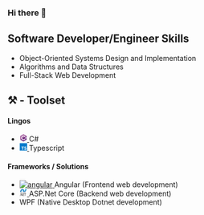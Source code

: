 ### Hi there 👋

## Software Developer/Engineer Skills
  * Object-Oriented Systems Design and Implementation
  * Algorithms and Data Structures
  * Full-Stack Web Development


## ⚒️ - Toolset
  #### Lingos
   * <a href="https://www.w3schools.com/cs/" target="_blank" rel="noreferrer"> <img src="https://raw.githubusercontent.com/devicons/devicon/master/icons/csharp/csharp-original.svg" alt="csharp" width="15" height="15"/> </a>  C# 
   *  <a href="https://www.typescriptlang.org/" target="_blank" rel="noreferrer"> <img src="https://raw.githubusercontent.com/devicons/devicon/master/icons/typescript/typescript-original.svg" alt="typescript" width="15" height="15"/> </a>  Typescript
    
    
  #### Frameworks / Solutions
  * <a href="https://angular.io" target="_blank" rel="noreferrer"> <img src="https://angular.io/assets/images/logos/angular/angular.svg" alt="angular" width="15" height="15"/> </a> Angular (Frontend web development) 
  * <a href="https://dotnet.microsoft.com/" target="_blank" rel="noreferrer"> <img src="https://raw.githubusercontent.com/devicons/devicon/master/icons/dot-net/dot-net-original-wordmark.svg" alt="dotnet" width="15" height="15"/> </a> ASP.Net Core  (Backend web development)
  * WPF (Native Desktop Dotnet development)
 

<!--
**SteveLorde/SteveLorde** is a ✨ _special_ ✨ repository because its `README.md` (this file) appears on your GitHub profile.


-->
